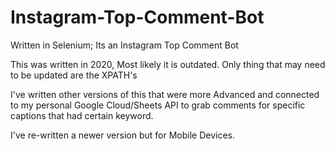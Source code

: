 # Instagram-Top-Comment-Bot
Written in Selenium; Its an Instagram Top Comment Bot

This was written in 2020, Most likely it is outdated. Only thing that may need to be updated are the XPATH's

I've written other versions of this that were more Advanced and connected to my personal Google Cloud/Sheets API to grab comments for specific captions that had certain keyword.

I've re-written a newer version but for Mobile Devices.
